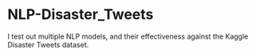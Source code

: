 # NLP-Disaster_Tweets
I test out multiple NLP models, and their effectiveness against the Kaggle Disaster Tweets dataset.
